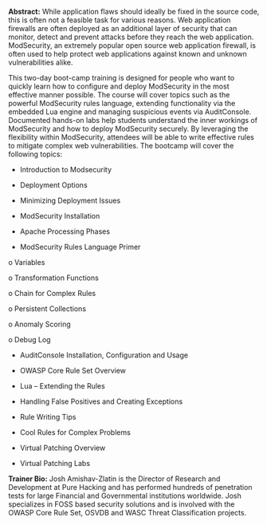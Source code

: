 **Abstract:** While application flaws should ideally be fixed in the
source code, this is often not a feasible task for various reasons. Web
application firewalls are often deployed as an additional layer of
security that can monitor, detect and prevent attacks before they reach
the web application. ModSecurity, an extremely popular open source web
application firewall, is often used to help protect web applications
against known and unknown vulnerabilities alike.

This two-day boot-camp training is designed for people who want to
quickly learn how to configure and deploy ModSecurity in the most
effective manner possible. The course will cover topics such as the
powerful ModSecurity rules language, extending functionality via the
embedded Lua engine and managing suspicious events via AuditConsole.
Documented hands-on labs help students understand the inner workings of
ModSecurity and how to deploy ModSecurity securely. By leveraging the
flexibility within ModSecurity, attendees will be able to write
effective rules to mitigate complex web vulnerabilities. The bootcamp
will cover the following topics:

  - Introduction to Modsecurity

<!-- end list -->

  - Deployment Options

<!-- end list -->

  - Minimizing Deployment Issues

<!-- end list -->

  - ModSecurity Installation

<!-- end list -->

  - Apache Processing Phases

<!-- end list -->

  - ModSecurity Rules Language Primer

o Variables

o Transformation Functions

o Chain for Complex Rules

o Persistent Collections

o Anomaly Scoring

o Debug Log

  - AuditConsole Installation, Configuration and Usage

<!-- end list -->

  - OWASP Core Rule Set Overview

<!-- end list -->

  - Lua – Extending the Rules

<!-- end list -->

  - Handling False Positives and Creating Exceptions

<!-- end list -->

  - Rule Writing Tips

<!-- end list -->

  - Cool Rules for Complex Problems

<!-- end list -->

  - Virtual Patching Overview

<!-- end list -->

  - Virtual Patching Labs

**Trainer Bio:** Josh Amishav-Zlatin is the Director of Research and
Development at Pure Hacking and has performed hundreds of penetration
tests for large Financial and Governmental institutions worldwide. Josh
specializes in FOSS based security solutions and is involved with the
OWASP Core Rule Set, OSVDB and WASC Threat Classification projects.